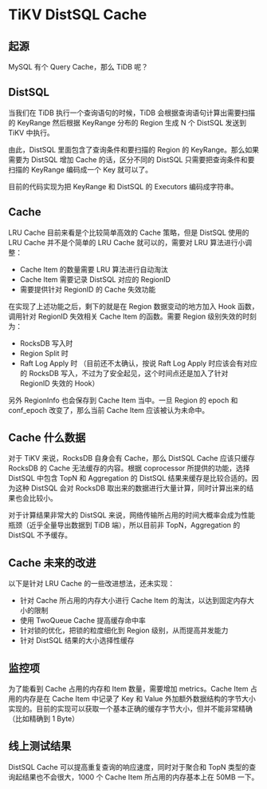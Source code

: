 # TiKV DistSQL Cache

## 起源

MySQL 有个 Query Cache，那么 TiDB 呢？

## DistSQL

当我们在 TiDB 执行一个查询语句的时候，TiDB 会根据查询语句计算出需要扫描的 KeyRange 然后根据 KeyRange 分布的 Region 生成 N 个 DistSQL 发送到 TiKV 中执行。

由此，DistSQL 里面包含了查询条件和要扫描的 Region 的 KeyRange。那么如果需要为 DistSQL 增加 Cache 的话，区分不同的 DistSQL 只需要把查询条件和要扫描的 KeyRange 编码成一个 Key 就可以了。

目前的代码实现为把 KeyRange 和 DistSQL 的 Executors 编码成字符串。

## Cache

LRU Cache 目前来看是个比较简单高效的 Cache 策略，但是 DistSQL 使用的 LRU Cache 并不是个简单的 LRU Cache 就可以的，需要对 LRU 算法进行小调整：

* Cache Item 的数量需要 LRU 算法进行自动淘汰
* Cache Item 需要记录 DistSQL 对应的 RegionID
* 需要提供针对 RegionID 的 Cache 失效功能

在实现了上述功能之后，剩下的就是在 Region 数据变动的地方加入 Hook 函数，调用针对 RegionID 失效相关 Cache Item 的函数。需要 Region 级别失效的时刻为：

* RocksDB 写入时
* Region Split 时
* Raft Log Apply 时 （目前还不太确认，按说 Raft Log Apply 时应该会有对应的 RocksDB 写入，不过为了安全起见，这个时间点还是加入了针对 RegionID 失效的 Hook）

另外 RegionInfo 也会保存到 Cache Item 当中。一旦 Region 的 epoch 和 conf_epoch 改变了，那么当前 Cache Item 应该被认为未命中。

## Cache 什么数据

对于 TiKV 来说，RocksDB 自身会有 Cache，那么 DistSQL Cache 应该只缓存 RocksDB 的 Cache 无法缓存的内容。根据 coprocessor 所提供的功能，选择 DistSQL 中包含 TopN 和 Aggregation 的 DistSQL 结果来缓存是比较合适的。因为这种 DistSQL 会对 RocksDB 取出来的数据进行大量计算，同时计算出来的结果也会比较小。

对于计算结果非常大的 DistSQL 来说，网络传输所占用的时间大概率会成为性能瓶颈（近乎全量导出数据到 TiDB 端），所以目前非 TopN，Aggregation 的 DistSQL 不予缓存。

## Cache 未来的改进

以下是针对 LRU Cache 的一些改进想法，还未实现：

* 针对 Cache 所占用的内存大小进行 Cache Item 的淘汰，以达到固定内存大小的限制
* 使用 TwoQueue Cache 提高缓存命中率
* 针对锁的优化，把锁的粒度细化到 Region 级别，从而提高并发能力
* 针对 DistSQL 结果的大小选择性缓存

## 监控项

为了能看到 Cache 占用的内存和 Item 数量，需要增加 metrics。Cache Item 占用的内存是在 Cache Item 中记录了 Key 和 Value 外加额外数据结构的字节大小实现的。目前的实现可以获取一个基本正确的缓存字节大小，但并不能非常精确（比如精确到 1 Byte）

## 线上测试结果

DistSQL Cache 可以提高重复查询的响应速度，同时对于聚合和 TopN 类型的查询起结果也不会很大，1000 个 Cache Item 所占用的内存基本上在 50MB 一下。

